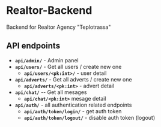 # Realtor-Backend

Backend for Realtor Agency "Teplotrassa"

## API endpoints

- **`api/admin/`** - Admin panel
- **`api/users/`** - Get all users / create new one
  - **`api/users/<pk:int>/`** - user detail
- **`api/adverts/`** - Get all adverts / create new one
  - **`api/adverts/<pk:int>`** - advert detail
- **`api/chat/`** -- Get all mesages
  - **`api/chat/<pk:int>`** mesage detail
- **`api/auth/`** - all authentication related endpoints
  - **`api/auth/token/login/`** - get auth token
  - **`api/auth/token/logout/`** - disable auth token (logout)

